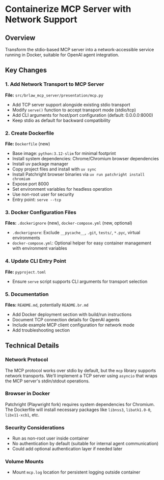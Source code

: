 # Containerize MCP Server with Network Support

## Overview

Transform the stdio-based MCP server into a network-accessible service running in Docker, suitable for OpenAI agent integration.

## Key Changes

### 1. Add Network Transport to MCP Server

**File:** `src/brlaw_mcp_server/presentation/mcp.py`

- Add TCP server support alongside existing stdio transport
- Modify `serve()` function to accept transport mode (stdio/tcp)
- Add CLI arguments for host/port configuration (default: 0.0.0.0:8000)
- Keep stdio as default for backward compatibility

### 2. Create Dockerfile

**File:** `Dockerfile` (new)

- Base image: `python:3.12-slim` for minimal footprint
- Install system dependencies: Chrome/Chromium browser dependencies
- Install uv package manager
- Copy project files and install with `uv sync`
- Install Patchright browser binaries via `uv run patchright install chromium`
- Expose port 8000
- Set environment variables for headless operation
- Use non-root user for security
- Entry point: `serve --tcp`

### 3. Docker Configuration Files

**Files:** `.dockerignore` (new), `docker-compose.yml` (new, optional)

- `.dockerignore`: Exclude `__pycache__`, `.git`, `tests/`, `*.pyc`, virtual environments
- `docker-compose.yml`: Optional helper for easy container management with environment variables

### 4. Update CLI Entry Point

**File:** `pyproject.toml`

- Ensure `serve` script supports CLI arguments for transport selection

### 5. Documentation

**Files:** `README.md`, potentially `README.br.md`

- Add Docker deployment section with build/run instructions
- Document TCP connection details for OpenAI agents
- Include example MCP client configuration for network mode
- Add troubleshooting section

## Technical Details

### Network Protocol

The MCP protocol works over stdio by default, but the `mcp` library supports network transports. We'll implement a TCP server using `asyncio` that wraps the MCP server's stdin/stdout operations.

### Browser in Docker

Patchright (Playwright fork) requires system dependencies for Chromium. The Dockerfile will install necessary packages like `libnss3`, `libatk1.0-0`, `libx11-xcb1`, etc.

### Security Considerations

- Run as non-root user inside container
- No authentication by default (suitable for internal agent communication)
- Could add optional authentication layer if needed later

### Volume Mounts

- Mount `mcp.log` location for persistent logging outside container
